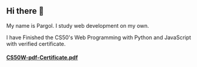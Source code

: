 ## Hi there 👋

My name is Pargol. I study web development on my own.


I have Finished the CS50's Web Programming with Python and JavaScript with verified certificate.

#### [CS50W-pdf-Certificate.pdf](https://github.com/pargolgivechi/pargolgivechi/files/9837736/CS50W-pdf-Certificate.pdf)

<!--
**pargolgivechi/pargolgivechi** is a ✨ _special_ ✨ repository because its `README.md` (this file) appears on your GitHub profile.

Here are some ideas to get you started:

- 🔭 I’m currently working on ...
- 🌱 I’m currently learning ...
- 👯 I’m looking to collaborate on ...
- 🤔 I’m looking for help with ...
- 💬 Ask me about ...
- 📫 How to reach me: ...
- 😄 Pronouns: ...
- ⚡ Fun fact: ...
-->
